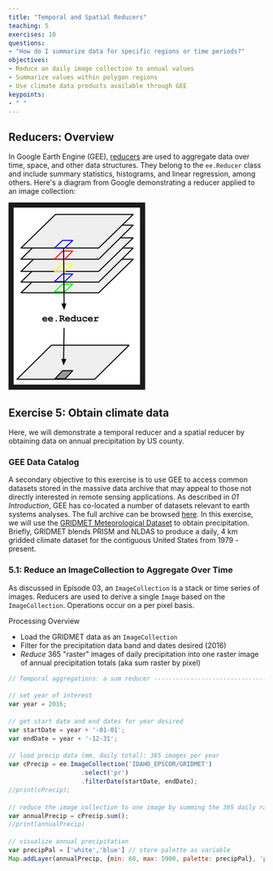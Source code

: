 ```yaml
---
title: "Temporal and Spatial Reducers"
teaching: 5
exercises: 10
questions:
- "How do I summarize data for specific regions or time periods?"
objectives:
- Reduce an daily image collection to annual values
- Summarize values within polygon regions
- Use climate data products available through GEE
keypoints:
- " "
---
```


## Reducers: Overview

In Google Earth Engine (GEE), [reducers](https://developers.google.com/earth-engine/reducers_intro) are used to aggregate data over time, space, and other data structures. They belong to the `ee.Reducer` class and include summary statistics, histograms, and linear regression, among others. Here's a diagram from Google demonstrating a reducer applied to an image collection:

<img src="../fig/GEE_Reduce_ImageCollection.png" border = "10">

## Exercise 5: Obtain climate data
Here, we will demonstrate a temporal reducer and a spatial reducer by obtaining data on annual precipitation by US county. 

### GEE Data Catalog
A secondary objective to this exercise is to use GEE to access common datasets stored in the massive data archive that may appeal to those not directly interested in remote sensing applications. As described in _01 Introduction_, GEE has co-located a number of datasets relevant to earth systems analyses. The full archive can be browsed [here](https://code.earthengine.google.com/datasets/). In this exercise, we will use the [GRIDMET Meteorological Dataset](https://code.earthengine.google.com/dataset/IDAHO_EPSCOR/GRIDMET)  to obtain precipitation. Briefly, GRIDMET blends PRISM and NLDAS to produce a daily, 4 km gridded climate dataset for the contiguous United States from 1979 - present.

### 5.1: Reduce an ImageCollection to Aggregate Over Time
As discussed in Episode 03, an `ImageCollection` is a stack or time series of images. Reducers are used to derive a single `Image` based on the `ImageCollection`. Operations occur on a per pixel basis.

Processing Overview

* Load the GRIDMET data as an `ImageCollection` 
* Filter for the precipitation data band and dates desired (2016)
* _Reduce_ 365 "raster" images of daily precipitation into one raster image of annual precipitation totals (aka sum raster by pixel)

```javascript
// Temporal aggregations: a sum reducer ------------------------------------- 

// set year of interest
var year = 2016;

// get start date and end dates for year desired
var startDate = year + '-01-01';
var endDate = year + '-12-31';
  
// load precip data (mm, daily total): 365 images per year 
var cPrecip = ee.ImageCollection('IDAHO_EPSCOR/GRIDMET')
                    .select('pr')
                    .filterDate(startDate, endDate);
//print(cPrecip);  

// reduce the image collection to one image by summing the 365 daily rasters
var annualPrecip = cPrecip.sum();
//print(annualPrecip)

// visualize annual precipitation 
var precipPal = ['white','blue'] // store palette as variable
Map.addLayer(annualPrecip, {min: 60, max: 5900, palette: precipPal}, 'precip');
```